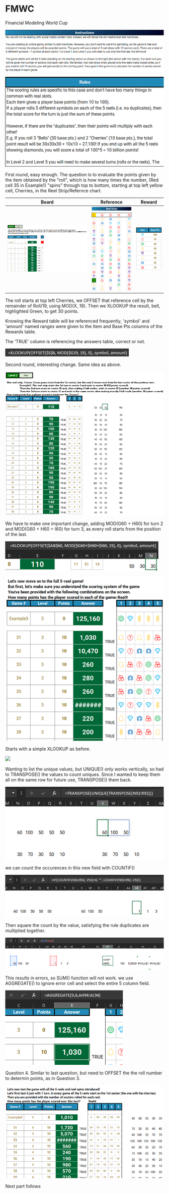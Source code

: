 # FMWC
Financial Modeling World Cup

![alt text](https://github.com/blanchardmike/FMWC/blob/main/Resources/FMWC_Instructions.png)


![alt text](https://github.com/blanchardmike/FMWC/blob/main/Resources/FMWC_Rules.png)

First round, easy enough. The question is to evaluate the points given by the item obtained by the "roll", which is how many times the number, (Red cell 35 in Example1) "spins" through top to bottom, starting at top left yellow cell, Cherries, in the Reel Strip/Refernce chart. 

Board                                                    |Reference                                   |Reward
:-------------------------------------------------------:|:-----------------------------------------:|:------------------------------------------------------:
![](https://github.com/blanchardmike/FMWC/blob/main/Resources/FMWC_Q1.png?raw=true)|![](https://github.com/blanchardmike/FMWC/blob/main/Resources/FMWC_Reel.png)|![](https://github.com/blanchardmike/FMWC/blob/main/Resources/FMWC_Reward.png)

The roll starts at top left Cherries, we OFFSET that reference cell by the remainder of Roll/19, using MOD(X, 19). Then we XLOOKUP the result, bell, highlighted Green, to get 30 points. 

Knowing the Reward table will be referenced frequently, 'symbol' and 'amount' named ranges were given to the Item and Base Pts columns of the Rewards table.

The 'TRUE' column is referencing the answers table, correct or not. 

![](https://github.com/blanchardmike/FMWC/blob/main/Resources/FMWC_Q1_formula.png)

Second round, interesting change. Same idea as above.

![](https://github.com/blanchardmike/FMWC/blob/main/Resources/FMWC_Q2.png)

We have to make one important change, adding MOD(G60 + H60) for turn 2 and MOD(G60 + H60 + I60) for turn 3, as every roll starts from the position of the last. 

![](https://github.com/blanchardmike/FMWC/blob/main/Resources/FMWC_Q2_formula.png)


![](https://github.com/blanchardmike/FMWC/blob/main/Resources/FMWC_Q3.png)

Starts with a simple XLOOKUP as before.

![](https://github.com/blanchardmike/FMWC/blob/main/Resources/FMWC_Q3_lookup.png)

Wanting to list the unique values, but UNIQUE() only works vertically, so had to TRANSPOSE() the values to count uniques. Since I wanted to keep them all on the same row for future use, TRANSPOSE() them back. 

![](https://github.com/blanchardmike/FMWC/blob/main/Resources/FMWC_Q3_transpose.png)

we can count the occurences in this new field with COUNTIF()



![](https://github.com/blanchardmike/FMWC/blob/main/Resources/FMWC_Q3_countif.png)

Then square the count by the value, satisfying the rule duplicates are multiplied together.

![](https://github.com/blanchardmike/FMWC/blob/main/Resources/FMWC_Q3_square.png)

This results in errors, so SUM() function will not work. we use AGGREGATE() to ignore error cell and select the entire 5 column field.

![](https://github.com/blanchardmike/FMWC/blob/main/Resources/FMWC_Q3_aggregate.png)

Question 4. Similar to last question, but need to OFFSET the the roll number to determin points, as in Question 3.

![](https://github.com/blanchardmike/FMWC/blob/main/Resources/FMWC_Q4.png)

Next part follows


